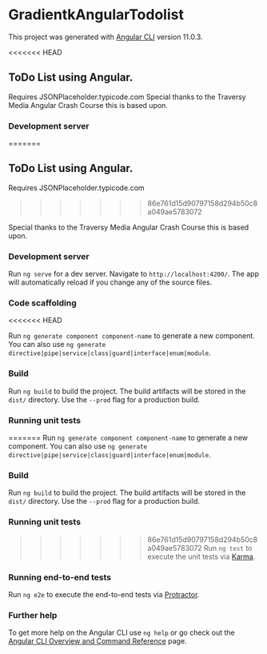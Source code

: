 # GradientkAngularTodolist

This project was generated with [Angular CLI](https://github.com/angular/angular-cli) version 11.0.3.

<<<<<<< HEAD
## ToDo List using Angular.

Requires JSONPlaceholder.typicode.com
Special thanks to the Traversy Media Angular Crash Course this is based upon.

### Development server
=======
## ToDo List using Angular. 

Requires JSONPlaceholder.typicode.com
>>>>>>> 86e761d15d90797158d294b50c8a049ae5783072

Special thanks to the Traversy Media Angular Crash Course this is based upon.
    
    
### Development server
Run `ng serve` for a dev server. Navigate to `http://localhost:4200/`. The app will automatically reload if you change any of the source files.

### Code scaffolding
<<<<<<< HEAD

Run `ng generate component component-name` to generate a new component. You can also use `ng generate directive|pipe|service|class|guard|interface|enum|module`.

### Build

Run `ng build` to build the project. The build artifacts will be stored in the `dist/` directory. Use the `--prod` flag for a production build.

### Running unit tests

=======
Run `ng generate component component-name` to generate a new component. You can also use `ng generate directive|pipe|service|class|guard|interface|enum|module`.

### Build
Run `ng build` to build the project. The build artifacts will be stored in the `dist/` directory. Use the `--prod` flag for a production build.

### Running unit tests
>>>>>>> 86e761d15d90797158d294b50c8a049ae5783072
Run `ng test` to execute the unit tests via [Karma](https://karma-runner.github.io).

### Running end-to-end tests
Run `ng e2e` to execute the end-to-end tests via [Protractor](http://www.protractortest.org/).

### Further help
To get more help on the Angular CLI use `ng help` or go check out the [Angular CLI Overview and Command Reference](https://angular.io/cli) page.
